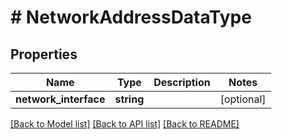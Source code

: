 # # NetworkAddressDataType

## Properties

Name | Type | Description | Notes
------------ | ------------- | ------------- | -------------
**network_interface** | **string** |  | [optional]

[[Back to Model list]](../../README.md#models) [[Back to API list]](../../README.md#endpoints) [[Back to README]](../../README.md)
